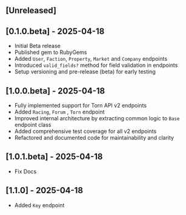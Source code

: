 ## [Unreleased]

## [0.1.0.beta] - 2025-04-18

- Initial Beta release
- Published gem to RubyGems
- Added `User`, `Faction`, `Property`, `Market` and `Company` endpoints
- Introduced `valid_fields?` method for field validation in endpoints
- Setup versioning and pre-release (beta) for early testing

## [1.0.0.beta] - 2025-04-18

- Fully implemented support for Torn API v2 endpoints
- Added `Racing`, `Forum` , `Torn` endpoint
- Improved internal architecture by extracting common logic to `Base` endpoint class
- Added comprehensive test coverage for all v2 endpoints
- Refactored and documented code for maintainability and clarity

## [1.0.1.beta] - 2025-04-18

- Fix Docs

## [1.1.0] - 2025-04-18

- Added `Key` endpoint
